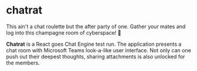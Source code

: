 # chatrat

This ain't a chat roulette but the after party of one. Gather your mates and log into this champagne room of cyberspace! 🍾

**Chatrat** is a React goes Chat Engine test run. The application presents a chat room with Microsoft Teams look-a-like user interface. Not only can one push out their deepest thoughts, sharing attachments is also unlocked for the members. 
